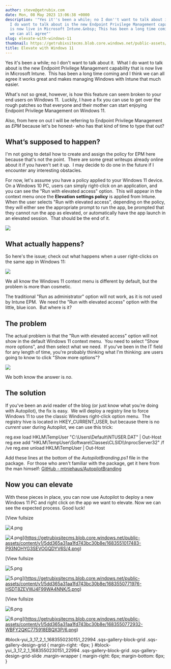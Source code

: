 ```yaml
---
author: steve@getrubix.com
date: Mon, 08 May 2023 13:06:38 +0000
description: '"Yes it''s been a while; no I don''t want to talk about it.&nbsp; What
  I do want to talk about is the new Endpoint Privilege Management capability that
  is now live in Microsoft Intune.&nbsp; This has been a long time coming and I think
  we can all agree"'
slug: elevate-with-windows-11
thumbnail: https://getrubixsitecms.blob.core.windows.net/public-assets/content/v1/thumbnails/elevate-with-windows-11_thumbnail.jpg
title: Elevate with Windows 11
---
```


Yes it's been a while; no I don't want to talk about it.  What I do want to talk about is the new Endpoint Privilege Management capability that is now live in Microsoft Intune.  This has been a long time coming and I think we can all agree it works great and makes managing Windows with Intune that much easier.

What's not so great, however, is how this feature can seem broken to your end users on Windows 11.  Luckily, I have a fix you can use to get over the rough patches so that everyone and their mother can start enjoying Endpoint Privilege Management on Windows 11.

Also, from here on out I will be referring to Endpoint Privilege Management as _EPM_ because let's be honest- who has that kind of time to type that out? 

**What’s supposed to happen?**
------------------------------

I'm not going to detail how to create and assign the policy for EPM here because that's not the point.  There are some great writeups already online about it if you haven't set it up.  I may decide to do one in the future if I encounter any interesting obstacles.

For now, let's assume you have a policy applied to your Windows 11 device.  On a Windows 10 PC, users can simply right-click on an application, and you can see the "Run with elevated access" option.  This will appear in the context menu once the **Elevation settings policy** is applied from Intune.  When the user selects "Run with elevated access", depending on the policy, they will either see the appropriate prompt to run the app, be prompted that they cannot run the app as elevated, or automatically have the app launch in an elevated session.  That should be the end of it.

![](https://getrubixsitecms.blob.core.windows.net/public-assets/content/v1/5dd365a31aa1fd743bc30b8e/68e86f74-70ae-402a-9d1f-895717618890/4.png)

**What actually happens?**
--------------------------

So here's the issue; check out what happens when a user right-clicks on the same app in Windows 11:

![](https://getrubixsitecms.blob.core.windows.net/public-assets/content/v1/5dd365a31aa1fd743bc30b8e/25d0a876-f295-4595-aae0-a291e73eba21/2.png)

We all know the Windows 11 context menu is different by default, but the problem is more than cosmetic. 

The traditional "Run as administrator" option will not work, as it is not used by Intune EPM.  We need the "Run with elevated access" option with the little, blue icon.  But where is it?

**The problem**
---------------

The actual problem is that the "Run with elevated access" option will not show in the default Windows 11 context menu.  You need to select "Show more options", and then select what we need.  If you've been in the IT field for any length of time, you're probably thinking what I'm thinking: are users going to know to click "Show more options"?

![](https://getrubixsitecms.blob.core.windows.net/public-assets/content/v1/5dd365a31aa1fd743bc30b8e/8bfcdfbb-1cd3-4239-9051-5a7a10b91645/3.png)

We both know the answer is _no_.

**The solution**
----------------

If you've been an avid reader of the blog (or just know what you're doing with Autopilot), the fix is easy.  We will deploy a registry line to force Windows 11 to use the classic Windows right-click option menu.  The registry hive is located in HKEY\_CURRENT\_USER, but because there is no _current_ user during Autopilot, we can use this trick:

reg.exe load HKLM\\TempUser "C:\\Users\\Default\\NTUSER.DAT" | Out-Host
reg.exe add "HKLM\\TempUser\\Software\\Classes\\CLSID\\\\InprocServer32" /f /ve
reg.exe unload HKLM\\TempUser | Out-Host

Add these lines at the bottom of the _AutopilotBranding.ps1_ file in the package.  For those who aren't familiar with the package, get it here from the man himself: [GitHub - mtniehaus/AutopilotBranding](https://github.com/mtniehaus/AutopilotBranding)

**Now you can elevate**
-----------------------

With these pieces in place, you can now use Autopilot to deploy a new Windows 11 PC and right click on the app we want to elevate. Now we can see the expected process. Good luck!

[View fullsize

![4.png](https://getrubixsitecms.blob.core.windows.net/public-assets/content/v1/5dd365a31aa1fd743bc30b8e/1683551017483-P93NOHYG3SEVOGQDYV6S/4.png)

![4.png](https://getrubixsitecms.blob.core.windows.net/public-assets/content/v1/5dd365a31aa1fd743bc30b8e/1683551017483-P93NOHYG3SEVOGQDYV6S/4.png)](https://getrubixsitecms.blob.core.windows.net/public-assets/content/v1/5dd365a31aa1fd743bc30b8e/1683551017483-P93NOHYG3SEVOGQDYV6S/4.png)

[View fullsize

![5.png](https://getrubixsitecms.blob.core.windows.net/public-assets/content/v1/5dd365a31aa1fd743bc30b8e/1683550771976-HSDT8ZEVWJ4F99WA4NNK/5.png)

![5.png](https://getrubixsitecms.blob.core.windows.net/public-assets/content/v1/5dd365a31aa1fd743bc30b8e/1683550771976-HSDT8ZEVWJ4F99WA4NNK/5.png)](https://getrubixsitecms.blob.core.windows.net/public-assets/content/v1/5dd365a31aa1fd743bc30b8e/1683550771976-HSDT8ZEVWJ4F99WA4NNK/5.png)

[View fullsize

![6.png](https://getrubixsitecms.blob.core.windows.net/public-assets/content/v1/5dd365a31aa1fd743bc30b8e/1683550772932-WBFY2QKC775918EBQX3P/6.png)

![6.png](https://getrubixsitecms.blob.core.windows.net/public-assets/content/v1/5dd365a31aa1fd743bc30b8e/1683550772932-WBFY2QKC775918EBQX3P/6.png)](https://getrubixsitecms.blob.core.windows.net/public-assets/content/v1/5dd365a31aa1fd743bc30b8e/1683550772932-WBFY2QKC775918EBQX3P/6.png)

#block-yui\_3\_17\_2\_1\_1683550230151\_22994 .sqs-gallery-block-grid .sqs-gallery-design-grid { margin-right: -6px; } #block-yui\_3\_17\_2\_1\_1683550230151\_22994 .sqs-gallery-block-grid .sqs-gallery-design-grid-slide .margin-wrapper { margin-right: 6px; margin-bottom: 6px; }
